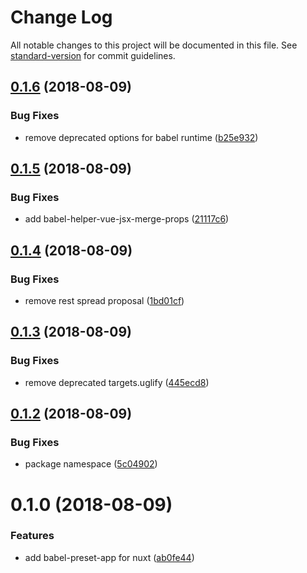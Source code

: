 # Change Log

All notable changes to this project will be documented in this file. See [standard-version](https://github.com/conventional-changelog/standard-version) for commit guidelines.

<a name="0.1.6"></a>
## [0.1.6](https://github.com/nuxt/babel-preset-app/compare/v0.1.5...v0.1.6) (2018-08-09)


### Bug Fixes

* remove deprecated options for babel runtime ([b25e932](https://github.com/nuxt/babel-preset-app/commit/b25e932))



<a name="0.1.5"></a>
## [0.1.5](https://github.com/nuxt/babel-preset-app/compare/v0.1.4...v0.1.5) (2018-08-09)


### Bug Fixes

* add babel-helper-vue-jsx-merge-props ([21117c6](https://github.com/nuxt/babel-preset-app/commit/21117c6))



<a name="0.1.4"></a>
## [0.1.4](https://github.com/nuxt/babel-preset-app/compare/v0.1.3...v0.1.4) (2018-08-09)


### Bug Fixes

* remove rest spread proposal ([1bd01cf](https://github.com/nuxt/babel-preset-app/commit/1bd01cf))



<a name="0.1.3"></a>
## [0.1.3](https://github.com/nuxt/babel-preset-app/compare/v0.1.2...v0.1.3) (2018-08-09)


### Bug Fixes

* remove deprecated targets.uglify ([445ecd8](https://github.com/nuxt/babel-preset-app/commit/445ecd8))



<a name="0.1.2"></a>
## [0.1.2](https://github.com/nuxt/babel-preset-app/compare/v0.1.0...v0.1.2) (2018-08-09)


### Bug Fixes

* package namespace ([5c04902](https://github.com/nuxt/babel-preset-app/commit/5c04902))


<a name="0.1.0"></a>
# 0.1.0 (2018-08-09)


### Features

* add babel-preset-app for nuxt ([ab0fe44](https://github.com/nuxt/babel-preset-app/commit/ab0fe44))
